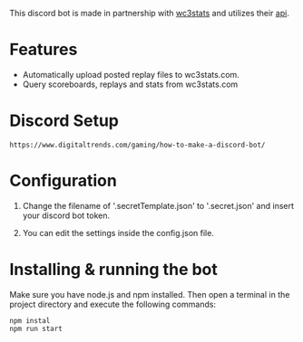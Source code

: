 This discord bot is made in partnership with [wc3stats](https://wc3stats.com) and utilizes their [api](https://wiki.wc3stats.com/Help:API).

# Features

* Automatically upload posted replay files to wc3stats.com.
* Query scoreboards, replays and stats from wc3stats.com

# Discord Setup

    https://www.digitaltrends.com/gaming/how-to-make-a-discord-bot/

# Configuration 

1) Change the filename of '.secretTemplate.json' to '.secret.json' and insert your discord bot token. 

2) You can edit the settings inside the config.json file. 



# Installing & running the bot

Make sure you have node.js and npm installed. Then open a terminal in the project directory and execute the following commands: 

    npm instal
    npm run start
